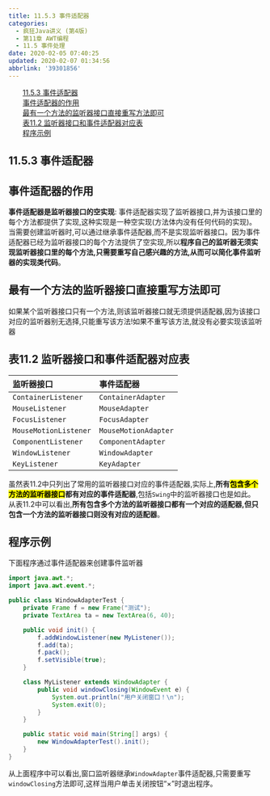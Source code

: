 ```yaml
---
title: 11.5.3 事件适配器
categories: 
  - 疯狂Java讲义 (第4版)
  - 第11章 AWT编程
  - 11.5 事件处理
date: 2020-02-05 07:40:25
updated: 2020-02-07 01:34:56
abbrlink: '39301856'
---
```

<div id='my_toc'><a href="/JavaReadingNotes/39301856/#11-5-3-事件适配器" class="header_2">11.5.3 事件适配器</a>&nbsp;<br><a href="/JavaReadingNotes/39301856/#事件适配器的作用" class="header_2">事件适配器的作用</a>&nbsp;<br><a href="/JavaReadingNotes/39301856/#最有一个方法的监听器接口直接重写方法即可" class="header_2">最有一个方法的监听器接口直接重写方法即可</a>&nbsp;<br><a href="/JavaReadingNotes/39301856/#表11-2-监听器接口和事件适配器对应表" class="header_2">表11.2 监听器接口和事件适配器对应表</a>&nbsp;<br><a href="/JavaReadingNotes/39301856/#程序示例" class="header_2">程序示例</a>&nbsp;<br></div>
<style>.header_1{margin-left: 1em;}.header_2{margin-left: 2em;}.header_3{margin-left: 3em;}.header_4{margin-left: 4em;}.header_5{margin-left: 5em;}.header_6{margin-left: 6em;}</style>
<!--more-->
<script>if (navigator.platform.search('arm')==-1){document.getElementById('my_toc').style.display = 'none';}var e,p = document.getElementsByTagName('p');while (p.length>0) {e = p[0];e.parentElement.removeChild(e);}</script>

<!--end-->
## 11.5.3 事件适配器
## 事件适配器的作用
**事件适配器是监听器接口的空实现**:
事件适配器实现了监听器接口,并为该接口里的每个方法都提供了实现,这种实现是一种空实现(方法体内没有任何代码的实现)。
当需要创建监听器时,可以通过继承事件适配器,而不是实现监听器接口。因为事件适配器已经为监听器接口的每个方法提供了空实现,所以**程序自己的监听器无须实现监听器接口里的每个方法,只需要重写自己感兴趣的方法,从而可以简化事件监听器的实现类代码**。
## 最有一个方法的监听器接口直接重写方法即可
如果某个监听器接口只有一个方法,则该监听器接口就无须提供适配器,因为该接口对应的监听器别无选择,只能重写该方法!如果不重写该方法,就没有必要实现该监听器
## 表11.2 监听器接口和事件适配器对应表

|监听器接口|事件适配器|
|:---|:---|
|`ContainerListener`|`ContainerAdapter`||
|`MouseListener`|`MouseAdapter`|
|`FocusListener`|`FocusAdapter`|
|`MouseMotionListener`|`MouseMotionAdapter`|
|`ComponentListener`|`ComponentAdapter`|
|`WindowListener`|`WindowAdapter`|
|`KeyListener`|`KeyAdapter`|

虽然表11.2中只列出了常用的监听器接口对应的事件适配器,实际上,**所有<mark>包含多个方法的监听器接口</mark>都有对应的事件适配器**,包括`Swing`中的监听器接口也是如此。
从表11.2中可以看出,**所有包含多个方法的监听器接口都有一个对应的适配器,但只包含一个方法的监听器接口则没有对应的适配器**。
## 程序示例
下面程序通过事件适配器来创建事件监听器
```java
import java.awt.*;
import java.awt.event.*;

public class WindowAdapterTest {
    private Frame f = new Frame("测试");
    private TextArea ta = new TextArea(6, 40);

    public void init() {
        f.addWindowListener(new MyListener());
        f.add(ta);
        f.pack();
        f.setVisible(true);
    }

    class MyListener extends WindowAdapter {
        public void windowClosing(WindowEvent e) {
            System.out.println("用户关闭窗口！\n");
            System.exit(0);
        }
    }

    public static void main(String[] args) {
        new WindowAdapterTest().init();
    }
}
```
从上面程序中可以看出,窗口监听器继承`WindowAdapter`事件适配器,只需要重写`windowClosing`方法即可,这样当用户单击关闭按钮“×”时退出程序。

